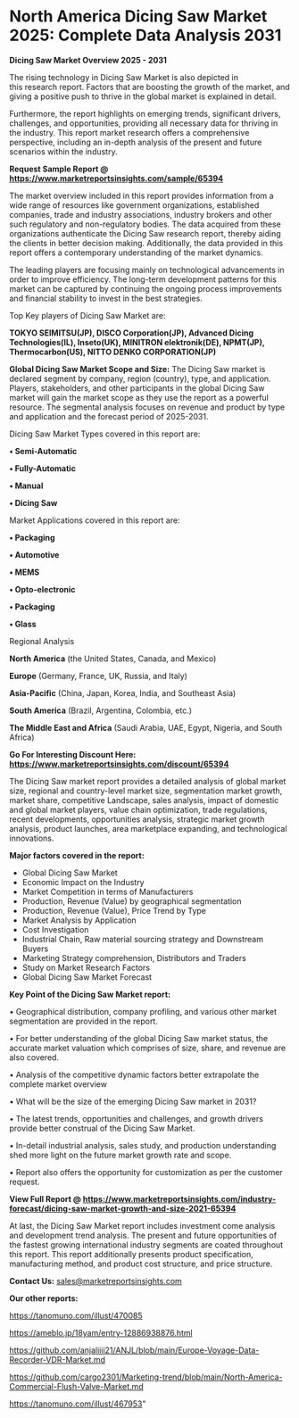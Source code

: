 # North America Dicing Saw Market 2025: Complete Data Analysis 2031

<Strong> Dicing Saw Market Overview 2025 - 2031</strong>

The rising technology in Dicing Saw Market is also depicted in this research report. Factors that are boosting the growth of the market, and giving a positive push to thrive in the global market is explained in detail.

Furthermore, the report highlights on emerging trends, significant drivers, challenges, and opportunities, providing all necessary data for thriving in the industry. This report market research offers a comprehensive perspective, including an in-depth analysis of the present and future scenarios within the industry.

<strong>Request Sample Report @ <a href=https://www.marketreportsinsights.com/sample/65394>https://www.marketreportsinsights.com/sample/65394</a></strong>

The market overview included in this report provides information from a wide range of resources like government organizations, established companies, trade and industry associations, industry brokers and other such regulatory and non-regulatory bodies. The data acquired from these organizations authenticate the Dicing Saw research report, thereby aiding the clients in better decision making. Additionally, the data provided in this report offers a contemporary understanding of the market dynamics.

The leading players are focusing mainly on technological advancements in order to improve efficiency. The long-term development patterns for this market can be captured by continuing the ongoing process improvements and financial stability to invest in the best strategies.

Top Key players of Dicing Saw Market are:

<strong>TOKYO SEIMITSU(JP), DISCO Corporation(JP), Advanced Dicing Technologies(IL), Inseto(UK), MINITRON elektronik(DE), NPMT(JP), Thermocarbon(US), NITTO DENKO CORPORATION(JP)</strong>

<strong><b>Global Dicing Saw Market Scope and Size:</b></strong>
The Dicing Saw market is declared segment by company, region (country), type, and application. Players, stakeholders, and other participants in the global Dicing Saw market will gain the market scope as they use the report as a powerful resource. The segmental analysis focuses on revenue and product by type and application and the forecast period of 2025-2031.

Dicing Saw Market Types covered in this report are:

<strong>• Semi-Automatic

• Fully-Automatic

• Manual

• Dicing Saw</strong>

Market Applications covered in this report are:

<strong>• Packaging

• Automotive

• MEMS

• Opto-electronic

• Packaging

• Glass</strong> 

Regional Analysis

<strong>North America</strong> (the United States, Canada, and Mexico)

<strong>Europe</strong> (Germany, France, UK, Russia, and Italy)

<strong>Asia-Pacific</strong> (China, Japan, Korea, India, and Southeast Asia)

<strong>South America</strong> (Brazil, Argentina, Colombia, etc.)

<strong>The Middle East and Africa</strong> (Saudi Arabia, UAE, Egypt, Nigeria, and South Africa)

<strong>Go For Interesting Discount Here: <a href=https://www.marketreportsinsights.com/discount/65394>https://www.marketreportsinsights.com/discount/65394</a></strong>

The Dicing Saw market report provides a detailed analysis of global market size, regional and country-level market size, segmentation market growth, market share, competitive Landscape, sales analysis, impact of domestic and global market players, value chain optimization, trade regulations, recent developments, opportunities analysis, strategic market growth analysis, product launches, area marketplace expanding, and technological innovations.

<strong><b>Major factors covered in the report:</b></strong>
<ul>
  <li>Global Dicing Saw Market </li>
  <li>Economic Impact on the Industry</li>
  <li>Market Competition in terms of Manufacturers</li>
  <li>Production, Revenue (Value) by geographical segmentation</li>
  <li>Production, Revenue (Value), Price Trend by Type</li>
  <li>Market Analysis by Application</li>
  <li>Cost Investigation</li>
  <li>Industrial Chain, Raw material sourcing strategy and Downstream Buyers</li>
  <li>Marketing Strategy comprehension, Distributors and Traders</li>
  <li>Study on Market Research Factors</li>
  <li>Global Dicing Saw Market Forecast</li>
</ul>

<strong><b>Key Point of the Dicing Saw Market report:</b></strong>

• Geographical distribution, company profiling, and various other market segmentation are provided in the report.

• For better understanding of the global Dicing Saw market status, the accurate market valuation which comprises of size, share, and revenue are also covered.

• Analysis of the competitive dynamic factors better extrapolate the complete market overview

• What will be the size of the emerging Dicing Saw market in 2031?

• The latest trends, opportunities and challenges, and growth drivers provide better construal of the Dicing Saw Market.

• In-detail industrial analysis, sales study, and production understanding shed more light on the future market growth rate and scope.

• Report also offers the opportunity for customization as per the customer request.

<strong><b>View Full Report @ <a href=https://www.marketreportsinsights.com/industry-forecast/dicing-saw-market-growth-and-size-2021-65394>https://www.marketreportsinsights.com/industry-forecast/dicing-saw-market-growth-and-size-2021-65394</a></b></strong>


At last, the Dicing Saw Market report includes investment come analysis and development trend analysis. The present and future opportunities of the fastest growing international industry segments are coated throughout this report. This report additionally presents product specification, manufacturing method, and product cost structure, and price structure.

<strong>Contact Us:</strong>
sales@marketreportsinsights.com

<strong>Our other reports:</strong>

<a href=https://tanomuno.com/illust/470085>https://tanomuno.com/illust/470085</a>

<a href=https://ameblo.jp/18yam/entry-12886938876.html>https://ameblo.jp/18yam/entry-12886938876.html</a>

<a href=https://github.com/anjaliiii21/ANJL/blob/main/Europe-Voyage-Data-Recorder-VDR-Market.md>https://github.com/anjaliiii21/ANJL/blob/main/Europe-Voyage-Data-Recorder-VDR-Market.md</a>

<a href=https://github.com/cargo2301/Marketing-trend/blob/main/North-America-Commercial-Flush-Valve-Market.md>https://github.com/cargo2301/Marketing-trend/blob/main/North-America-Commercial-Flush-Valve-Market.md</a>

<a href=https://tanomuno.com/illust/467953>https://tanomuno.com/illust/467953</a>"
